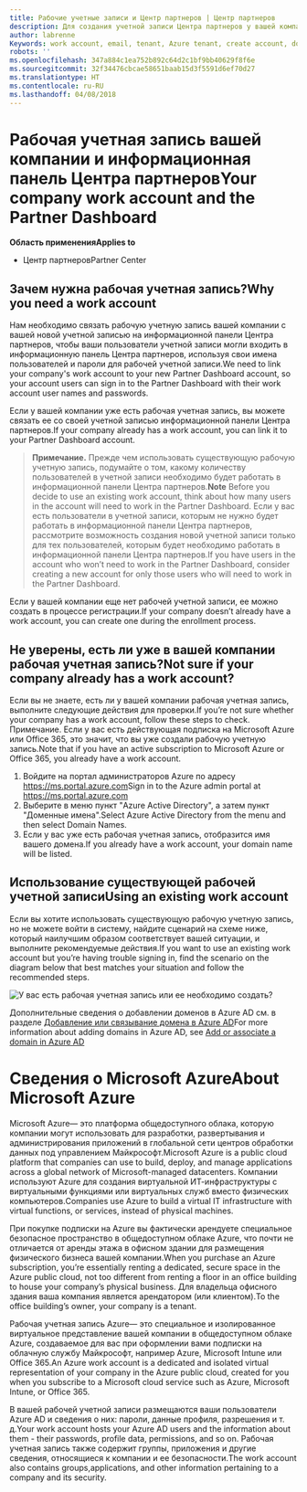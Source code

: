 ```yaml
---
title: Рабочие учетные записи и Центр партнеров | Центр партнеров
description: Для создания учетной записи Центра партнеров у вашей компании должна быть рабочая учетная запись.
author: labrenne
Keywords: work account, email, tenant, Azure tenant, create account, domain name
robots: ''
ms.openlocfilehash: 347a884c1ea752b892c64d2c1bf9bb40629f8f6e
ms.sourcegitcommit: 32f34476cbcae58651baab15d3f5591d6ef70d27
ms.translationtype: HT
ms.contentlocale: ru-RU
ms.lasthandoff: 04/08/2018
---
```

# <a name="your-company-work-account-and-the-partner-dashboard"></a><span data-ttu-id="89468-103">Рабочая учетная запись вашей компании и информационная панель Центра партнеров</span><span class="sxs-lookup"><span data-stu-id="89468-103">Your company work account and the Partner Dashboard</span></span>  

**<span data-ttu-id="89468-104">Область применения</span><span class="sxs-lookup"><span data-stu-id="89468-104">Applies to</span></span>**

-  <span data-ttu-id="89468-105">Центр партнеров</span><span class="sxs-lookup"><span data-stu-id="89468-105">Partner Center</span></span>

## <a name="why-you-need-a-work-account"></a><span data-ttu-id="89468-106">Зачем нужна рабочая учетная запись?</span><span class="sxs-lookup"><span data-stu-id="89468-106">Why you need a work account</span></span>

<span data-ttu-id="89468-107">Нам необходимо связать рабочую учетную запись вашей компании с вашей новой учетной записью на информационной панели Центра партнеров, чтобы ваши пользователи учетной записи могли входить в информационную панель Центра партнеров, используя свои имена пользователей и пароли для рабочей учетной записи.</span><span class="sxs-lookup"><span data-stu-id="89468-107">We need to link your company's work account to your new Partner Dashboard account, so your account users can sign in to the Partner Dashboard with their work account user names and passwords.</span></span>

<span data-ttu-id="89468-108">Если у вашей компании уже есть рабочая учетная запись, вы можете связать ее со своей учетной записью информационной панели Центра партнеров.</span><span class="sxs-lookup"><span data-stu-id="89468-108">If your company already has a work account, you can link it to your Partner Dashboard account.</span></span> 

><span data-ttu-id="89468-109">**Примечание.** Прежде чем использовать существующую рабочую учетную запись, подумайте о том, какому количеству пользователей в учетной записи необходимо будет работать в информационной панели Центра партнеров.</span><span class="sxs-lookup"><span data-stu-id="89468-109">**Note** Before you decide to use an existing work account, think about how many users in the account will need to work in the Partner Dashboard.</span></span> <span data-ttu-id="89468-110">Если у вас есть пользователи в учетной записи, которым не нужно будет работать в информационной панели Центра партнеров, рассмотрите возможность создания новой учетной записи только для тех пользователей, которым будет необходимо работать в информационной панели Центра партнеров.</span><span class="sxs-lookup"><span data-stu-id="89468-110">If you have users in the account who won’t need to work in the Partner Dashboard, consider creating a new account for only those users who will need to work in the Partner Dashboard.</span></span>

<span data-ttu-id="89468-111">Если у вашей компании еще нет рабочей учетной записи, ее можно создать в процессе регистрации.</span><span class="sxs-lookup"><span data-stu-id="89468-111">If your company doesn’t already have a work account, you can create one during the enrollment process.</span></span> 

## <a name="not-sure-if-your-company-already-has-a-work-account"></a><span data-ttu-id="89468-112">Не уверены, есть ли уже в вашей компании рабочая учетная запись?</span><span class="sxs-lookup"><span data-stu-id="89468-112">Not sure if your company already has a work account?</span></span>

<span data-ttu-id="89468-113">Если вы не знаете, есть ли у вашей компании рабочая учетная запись, выполните следующие действия для проверки.</span><span class="sxs-lookup"><span data-stu-id="89468-113">If you’re not sure whether your company has a work account, follow these steps to check.</span></span> <span data-ttu-id="89468-114">Примечание. Если у вас есть действующая подписка на Microsoft Azure или Office 365, это значит, что вы уже создали рабочую учетную запись.</span><span class="sxs-lookup"><span data-stu-id="89468-114">Note that if you have an active subscription to Microsoft Azure or Office 365, you already have a work account.</span></span>
1.  <span data-ttu-id="89468-115">Войдите на портал администраторов Azure по адресу https://ms.portal.azure.com</span><span class="sxs-lookup"><span data-stu-id="89468-115">Sign in to the Azure admin portal at https://ms.portal.azure.com</span></span>
2.  <span data-ttu-id="89468-116">Выберите в меню пункт "Azure Active Directory", а затем пункт "Доменные имена".</span><span class="sxs-lookup"><span data-stu-id="89468-116">Select Azure Active Directory from the menu and then select Domain Names.</span></span>
3.  <span data-ttu-id="89468-117">Если у вас уже есть рабочая учетная запись, отобразится имя вашего домена.</span><span class="sxs-lookup"><span data-stu-id="89468-117">If you already have a work account, your domain name will be listed.</span></span>

## <a name="using-an-existing-work-account"></a><span data-ttu-id="89468-118">Использование существующей рабочей учетной записи</span><span class="sxs-lookup"><span data-stu-id="89468-118">Using an existing work account</span></span>

<span data-ttu-id="89468-119">Если вы хотите использовать существующую рабочую учетную запись, но не можете войти в систему, найдите сценарий на схеме ниже, который наилучшим образом соответствует вашей ситуации, и выполните рекомендуемые действия.</span><span class="sxs-lookup"><span data-stu-id="89468-119">If you want to use an existing work account but you’re having trouble signing in, find the scenario on the diagram below that best matches your situation and follow the recommended steps.</span></span> 

![У вас есть рабочая учетная запись или ее необходимо создать?](images/onboardingAADFlow.png)

<span data-ttu-id="89468-121">Дополнительные сведения о добавлении доменов в Azure AD см. в разделе [Добавление или связывание домена в Azure AD](https://docs.microsoft.com/azure/active-directory/active-directory-add-domain)</span><span class="sxs-lookup"><span data-stu-id="89468-121">For more information about adding domains in Azure AD, see [Add or associate a domain in Azure AD](https://docs.microsoft.com/azure/active-directory/active-directory-add-domain)</span></span>

# <a name="about-microsoft-azure"></a><span data-ttu-id="89468-122">Сведения о Microsoft Azure</span><span class="sxs-lookup"><span data-stu-id="89468-122">About Microsoft Azure</span></span>

<span data-ttu-id="89468-123">Microsoft Azure— это платформа общедоступного облака, которую компании могут использовать для разработки, развертывания и администрирования приложений в глобальной сети центров обработки данных под управлением Майкрософт.</span><span class="sxs-lookup"><span data-stu-id="89468-123">Microsoft Azure is a public cloud platform that companies can use to build, deploy, and manage applications across a global network of Microsoft-managed datacenters.</span></span> <span data-ttu-id="89468-124">Компании используют Azure для создания виртуальной ИТ-инфраструктуры с виртуальными функциями или виртуальных служб вместо физических компьютеров.</span><span class="sxs-lookup"><span data-stu-id="89468-124">Companies use Azure to build a virtual IT infrastructure with virtual functions, or services, instead of physical machines.</span></span> 

<span data-ttu-id="89468-125">При покупке подписки на Azure вы фактически арендуете специальное безопасное пространство в общедоступном облаке Azure, что почти не отличается от аренды этажа в офисном здании для размещения физического бизнеса вашей компании.</span><span class="sxs-lookup"><span data-stu-id="89468-125">When you purchase an Azure subscription, you’re essentially renting a dedicated, secure space in the Azure public cloud, not too different from renting a floor in an office building to house your company’s physical business.</span></span> <span data-ttu-id="89468-126">Для владельца офисного здания ваша компания является арендатором (или клиентом).</span><span class="sxs-lookup"><span data-stu-id="89468-126">To the office building’s owner, your company is a tenant.</span></span> 

<span data-ttu-id="89468-127">Рабочая учетная запись Azure— это специальное и изолированное виртуальное представление вашей компании в общедоступном облаке Azure, создаваемое для вас при оформлении вами подписки на облачную службу Майкрософт, например Azure, Microsoft Intune или Office 365.</span><span class="sxs-lookup"><span data-stu-id="89468-127">An Azure work account is a dedicated and isolated virtual representation of your company in the Azure public cloud, created for you when you subscribe to a Microsoft cloud service such as Azure, Microsoft Intune, or Office 365.</span></span> 

<span data-ttu-id="89468-128">В вашей рабочей учетной записи размещаются ваши пользователи Azure AD и сведения о них: пароли, данные профиля, разрешения и т. д.</span><span class="sxs-lookup"><span data-stu-id="89468-128">Your work account hosts your Azure AD users and the information about them - their passwords, profile data, permissions, and so on.</span></span> <span data-ttu-id="89468-129">Рабочая учетная запись также содержит группы, приложения и другие сведения, относящиеся к компании и ее безопасности.</span><span class="sxs-lookup"><span data-stu-id="89468-129">The work account also contains groups,applications, and other information pertaining to a company and its security.</span></span> 
